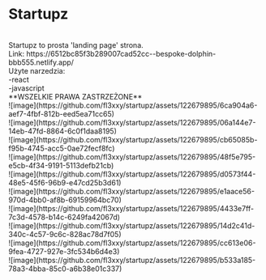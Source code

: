 # Startupz
<br />
Startupz to prosta 'landing page' strona.
<br />
Link: https://6512bc85f3b289007cad52cc--bespoke-dolphin-bbb555.netlify.app/
<br />
Użyte narzedzia: 
<br />
-react
<br />
-javascript
<br />
**WSZELKIE PRAWA ZASTRZEŻONE**
<br />
![image](https://github.com/fl3xxy/startupz/assets/122679895/6ca904a6-aef7-4fbf-812b-eed5ea71cc65)
<br />
![image](https://github.com/fl3xxy/startupz/assets/122679895/06a144e7-14eb-47fd-8864-6c0f1daa8195)
<br />
![image](https://github.com/fl3xxy/startupz/assets/122679895/cb65085b-f95b-4745-acc5-0ae72fecf8fc)
<br />
![image](https://github.com/fl3xxy/startupz/assets/122679895/48f5e795-e5cb-4f34-9191-5113defb21cb)
<br />
![image](https://github.com/fl3xxy/startupz/assets/122679895/d0573f44-48e5-45f6-96b9-e47cd25b3d61)
<br />
![image](https://github.com/fl3xxy/startupz/assets/122679895/e1aace56-970d-4bb0-af8b-69159964bc70)
<br />
![image](https://github.com/fl3xxy/startupz/assets/122679895/4433e7ff-7c3d-4578-b14c-6249fa42067d)
<br />
![image](https://github.com/fl3xxy/startupz/assets/122679895/14d2c41d-340c-4c57-9c6c-828ac78d7f05)
<br />
![image](https://github.com/fl3xxy/startupz/assets/122679895/cc613e06-9fea-4727-927e-3fc534b6d4e3)
<br />
![image](https://github.com/fl3xxy/startupz/assets/122679895/b533a185-78a3-4bba-85c0-a6b38e01c337)
